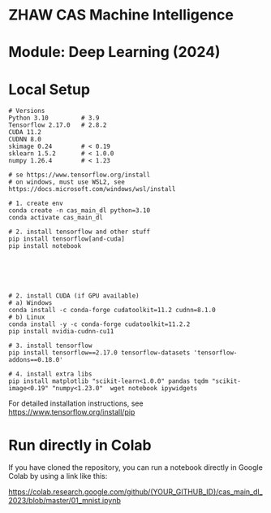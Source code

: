 # ZHAW CAS Machine Intelligence

# Module: Deep Learning (2024)

# Local Setup

    # Versions
	Python 3.10 		# 3.9
	Tensorflow 2.17.0 	# 2.8.2
	CUDA 11.2
	CUDNN 8.0
	skimage 0.24 		# < 0.19
	sklearn 1.5.2 		# < 1.0.0
	numpy 1.26.4 		# < 1.23

	# se https://www.tensorflow.org/install
	# on windows, must use WSL2, see https://docs.microsoft.com/windows/wsl/install

    # 1. create env
    conda create -n cas_main_dl python=3.10
    conda activate cas_main_dl

	# 2. install tensorflow and other stuff
	pip install tensorflow[and-cuda]
	pip install notebook






	# 2. install CUDA (if GPU available)
	# a) Windows
	conda install -c conda-forge cudatoolkit=11.2 cudnn=8.1.0
	# b) Linux
	conda install -y -c conda-forge cudatoolkit=11.2.2 
	pip install nvidia-cudnn-cu11

    # 3. install tensorflow
    pip install tensorflow==2.17.0 tensorflow-datasets 'tensorflow-addons==0.18.0'

	# 4. install extra libs
	pip install matplotlib "scikit-learn<1.0.0" pandas tqdm "scikit-image<0.19" "numpy<1.23.0"  wget notebook ipywidgets
	
	
For detailed installation instructions, see https://www.tensorflow.org/install/pip


# Run directly in Colab

If you have cloned the repository, you can run a notebook directly in Google Colab by using a link like this:

https://colab.research.google.com/github/(YOUR_GITHUB_ID)/cas_main_dl_2023/blob/master/01_mnist.ipynb

